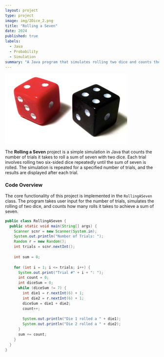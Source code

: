 ```yaml
---
layout: project
type: project
image: img/2Dice_2.png
title: "Rolling a Seven"
date: 2024
published: true
labels:
  - Java
  - Probability
  - Simulation
summary: "A Java program that simulates rolling two dice and counts the number of times a sum of seven is rolled."
---
```


<div class="text-center p-4">
  <img width="400px" src="../img/2Dice_1.png" class="img-thumbnail">
</div>

The **Rolling a Seven** project is a simple simulation in Java that counts the number of trials it takes to roll a sum of seven with two dice. Each trial involves rolling two six-sided dice repeatedly until the sum of seven is rolled. The simulation is repeated for a specified number of trials, and the results are displayed after each trial.

### Code Overview

The core functionality of this project is implemented in the `RollingASeven` class. The program takes user input for the number of trials, simulates the rolling of two dice, and counts how many rolls it takes to achieve a sum of seven.

```java
public class RollingASeven {
  public static void main(String[] args) {
    Scanner scnr = new Scanner(System.in);
    System.out.println("Number of Trials: ");
    Random r = new Random();
    int trials = scnr.nextInt();

    int sum = 0;

    for (int i = 1; i <= trials; i++) {
      System.out.print("Trial #" + i + ": ");
      int count = 0;
      int diceSum = 0;
      while (diceSum != 7) {
        int die1 = r.nextInt(6) + 1;
        int die2 = r.nextInt(6) + 1;
        diceSum = die1 + die2;
        count++;

        System.out.println("Die 1 rolled a " + die1);
        System.out.println("Die 2 rolled a " + die2);
      }
      sum += count;
    }
  }
}
```
